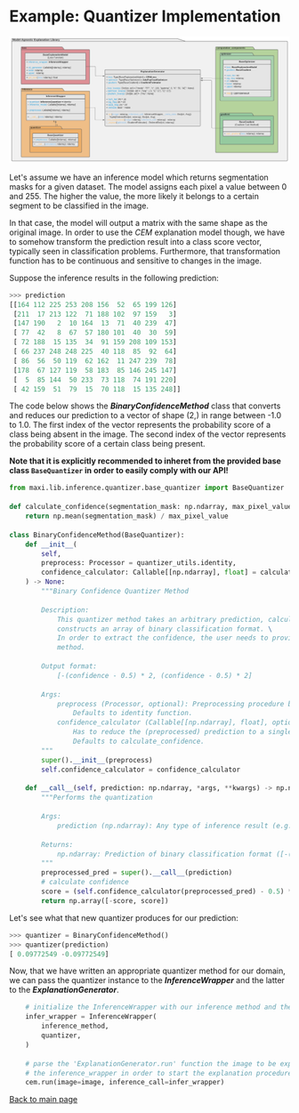 # Example: Quantizer Implementation

![MAX Class Diagram](../../img/mael_class_diagram.png)

Let's assume we have an inference model which returns segmentation masks for a given dataset. The model assigns each pixel a value between 0 and 255. The higher the value, the more likely it belongs to a certain segment to be classified in the image.

In that case, the model will output a matrix with the same shape as the original image. In order to use the _CEM_ explanation model though, we have to somehow transform the prediction result into a class score vector, typically seen in classification problems. Furthermore, that transformation function has to be continuous and sensitive to changes in the image.

Suppose the inference results in the following prediction:

```python
>>> prediction
[[164 112 225 253 208 156  52  65 199 126]
 [211  17 213 122  71 188 102  97 159   3]
 [147 190   2  10 164  13  71  40 239  47]
 [ 77  42   8  67  57 180 101  40  30  59]
 [ 72 188  15 135  34  91 159 208 109 153]
 [ 66 237 248 248 225  40 118  85  92  64]
 [ 86  56  50 119  62 162  11 247 239  78]
 [178  67 127 119  58 183  85 146 245 147]
 [  5  85 144  50 233  73 118  74 191 220]
 [ 42 159  51  79  15  70 118  15 135 248]]
```

The code below shows the **_BinaryConfidenceMethod_** class that converts and reduces our prediction to a vector of shape (2,) in range between -1.0 to 1.0. The first index of the vector represents the probability score of a class being absent in the image. The second index of the vector represents the probability score of a certain class being present.

**Note that it is explicitly recommended to inheret from the provided base class `BaseQuantizer` in order to easily comply with our API!**

```python
from maxi.lib.inference.quantizer.base_quantizer import BaseQuantizer

def calculate_confidence(segmentation_mask: np.ndarray, max_pixel_value: int = 255) -> float:
    return np.mean(segmentation_mask) / max_pixel_value

class BinaryConfidenceMethod(BaseQuantizer):
    def __init__(
        self,
        preprocess: Processor = quantizer_utils.identity,
        confidence_calculator: Callable[[np.ndarray], float] = calculate_confidence,
    ) -> None:
        """Binary Confidence Quantizer Method

        Description:
            This quantizer method takes an arbitrary prediction, calculates the confidence score and \
            constructs an array of binary classification format. \
            In order to extract the confidence, the user needs to provide a suitable ``confidence calculator`` \
            method.

        Output format:
            [-(confidence - 0.5) * 2, (confidence - 0.5) * 2]

        Args:
            preprocess (Processor, optional): Preprocessing procedure before quantizing.
                Defaults to identity function.
            confidence_calculator (Callable[[np.ndarray], float], optional): Method to calculate the confidence.
                Has to reduce the (preprocessed) prediction to a single value (1,).
                Defaults to calculate_confidence.
        """
        super().__init__(preprocess)
        self.confidence_calculator = confidence_calculator

    def __call__(self, prediction: np.ndarray, *args, **kwargs) -> np.ndarray:
        """Performs the quantization

        Args:
            prediction (np.ndarray): Any type of inference result (e.g. a segmentation mask).

        Returns:
            np.ndarray: Prediction of binary classification format ([-(confidence - 0.5) * 2, (confidence - 0.5) * 2])
        """
        preprocessed_pred = super().__call__(prediction)
        # calculate confidence
        score = (self.confidence_calculator(preprocessed_pred) - 0.5) * 2
        return np.array([-score, score])
```

Let's see what that new quantizer produces for our prediction:

```python
>>> quantizer = BinaryConfidenceMethod()
>>> quantizer(prediction)
[ 0.09772549 -0.09772549]
```

Now, that we have written an appropriate quantizer method for our domain, we can pass the quantizer instance to the _**InferenceWrapper**_ and the latter to the _**ExplanationGenerator**_.

```python
    # initialize the InferenceWrapper with our inference method and the quantizer
    infer_wrapper = InferenceWrapper(
        inference_method,
        quantizer,
    )

    # parse the 'ExplanationGenerator.run' function the image to be explained as well as
    # the inference_wrapper in order to start the explanation procedure
    cem.run(image=image, inference_call=infer_wrapper)
```

[Back to main page](../../../README.md)
